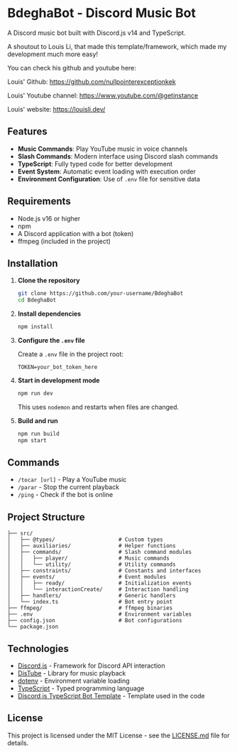 # BdeghaBot - Discord Music Bot

A Discord music bot built with Discord.js v14 and TypeScript.

A shoutout to Louis Li, that made this template/framework, which made my development much more easy!

You can check his github and youtube here:

Louis' Github: https://github.com/nullpointerexceptionkek

Louis' Youtube channel: https://www.youtube.com/@getinstance

Louis' website: https://louisli.dev/

## Features

- **Music Commands**: Play YouTube music in voice channels
- **Slash Commands**: Modern interface using Discord slash commands
- **TypeScript**: Fully typed code for better development
- **Event System**: Automatic event loading with execution order
- **Environment Configuration**: Use of `.env` file for sensitive data

## Requirements

- Node.js v16 or higher
- npm
- A Discord application with a bot (token)
- ffmpeg (included in the project)

## Installation

1. **Clone the repository**

   ```bash
   git clone https://github.com/your-username/BdeghaBot
   cd BdeghaBot
   ```

2. **Install dependencies**

   ```bash
   npm install
   ```

3. **Configure the `.env` file**

   Create a `.env` file in the project root:

   ```
   TOKEN=your_bot_token_here
   ```

4. **Start in development mode**

   ```bash
   npm run dev
   ```

   This uses `nodemon` and restarts when files are changed.

5. **Build and run**
   ```bash
   npm run build
   npm start
   ```

## Commands

- `/tocar [url]` - Play a YouTube music
- `/parar` - Stop the current playback
- `/ping` - Check if the bot is online

## Project Structure

```
├── src/
│   ├── @types/                    # Custom types
│   ├── auxiliaries/               # Helper functions
│   ├── commands/                  # Slash command modules
│   │   ├── player/                # Music commands
│   │   └── utility/               # Utility commands
│   ├── constraints/               # Constants and interfaces
│   ├── events/                    # Event modules
│   │   ├── ready/                 # Initialization events
│   │   └── interactionCreate/     # Interaction handling
│   ├── handlers/                  # Generic handlers
│   └── index.ts                   # Bot entry point
├── ffmpeg/                        # ffmpeg binaries
├── .env                           # Environment variables
├── config.json                    # Bot configurations
└── package.json
```

## Technologies

- [Discord.js](https://discord.js.org/) - Framework for Discord API interaction
- [DisTube](https://distube.js.org/) - Library for music playback
- [dotenv](https://www.npmjs.com/package/dotenv) - Environment variable loading
- [TypeScript](https://www.typescriptlang.org/) - Typed programming language
- [Discord.js TypeScript Bot Template](https://github.com/nullpointerexceptionkek/Discord.js-TypeScript-Bot-Template) - Template used in the code

## License

This project is licensed under the MIT License - see the [LICENSE.md](LICENSE.md) file for details.
